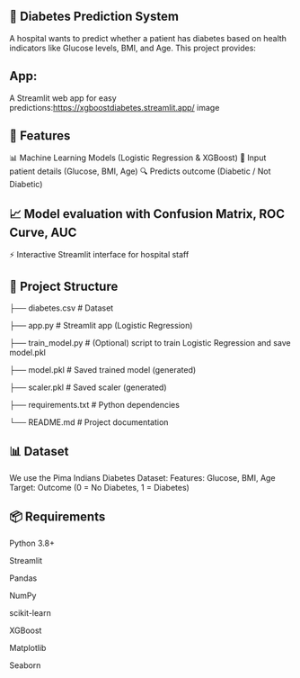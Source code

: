
## 🏥 Diabetes Prediction System
A hospital wants to predict whether a patient has diabetes based on health indicators like Glucose levels, BMI, and Age. This project provides:

## App:
A Streamlit web app for easy predictions:https://xgboostdiabetes.streamlit.app/ image

## 🚀 Features
📊 Machine Learning Models (Logistic Regression & XGBoost)
🧾 Input patient details (Glucose, BMI, Age)
🔍 Predicts outcome (Diabetic / Not Diabetic)

## 📈 Model evaluation with Confusion Matrix, ROC Curve, AUC
⚡ Interactive Streamlit interface for hospital staff

## 📂 Project Structure
├── diabetes.csv              # Dataset

├── app.py                    # Streamlit app (Logistic Regression)

├── train_model.py            # (Optional) script to train Logistic Regression and save model.pkl

├── model.pkl                 # Saved trained model (generated)

├── scaler.pkl                # Saved scaler (generated)

├── requirements.txt          # Python dependencies

└── README.md                 # Project documentation

## 📊 Dataset
We use the Pima Indians Diabetes Dataset:
Features: Glucose, BMI, Age
Target: Outcome (0 = No Diabetes, 1 = Diabetes)

## 📦 Requirements

Python 3.8+

Streamlit

Pandas

NumPy

scikit-learn

XGBoost

Matplotlib

Seaborn
